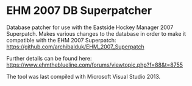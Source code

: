 # EHM 2007 DB Superpatcher
Database patcher for use with the Eastside Hockey Manager 2007 Superpatch. Makes various changes to the database in order to make it compatible with the EHM 2007 Superpatch: https://github.com/archibalduk/EHM_2007_Superpatch

Further details can be found here: https://www.ehmtheblueline.com/forums/viewtopic.php?f=88&t=8755

The tool was last compiled with Microsoft Visual Studio 2013.
